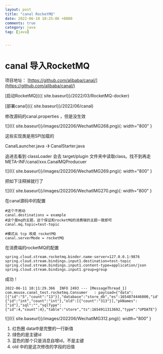 ```yaml
---
layout: post
title: "canal RocketMQ"
date: 2022-06-10 10:25:06 +0800
comments: true
category: java
tag: [java]


---
```


# canal 导入RocketMQ

项目地址： [https://github.com/alibaba/canal/](https://github.com/alibaba/canal/)



[启动RocketMQ]({{ site.baseurl}}/2022/03/RocketMQ-docker)

[部署canal]({{ site.baseurl}}/2022/06/canal)



修改源码的canal.properties ，但是没生效

![]({{ site.baseurl}}/images/202206/WechatIMG268.png){: width="800" }



这些实现类是用SPI加载的

CanalLauncher.java -》 CanalStarter.java

追进去看到 classLoader 会去 target/plugin 文件夹中读取class。找不到再走META-INF/canal/xxx.CanalMQProducuer

![]({{ site.baseurl}}/images/202206/WechatIMG269.png){: width="800" }



把如下注释掉就行了

![]({{ site.baseurl}}/images/202206/WechatIMG270.png){: width="800" }



在canal源码中的配置

```
#这个不用动
canal.destinations = example
#这个是mq的主题，这个保证和rocketMQ的消费端的主题一致即可
canal.mq.topic=test-topic

#模式从 tcp 改成 rocketMQ
canal.serverMode = rocketMQ

```

在消费端的rocketMQ的配置

```
spring.cloud.stream.rocketmq.binder.name-server=127.0.0.1:9876
spring.cloud.stream.bindings.input1.destination=test-topic
spring.cloud.stream.bindings.input1.content-type=application/json
spring.cloud.stream.bindings.input1.group=group
```



成功！

```
2022-06-11 10:11:29.366  INFO 2493 --- [MessageThread_1] com.mouse.canal_test.rocketmq.Consumer   : payload={"data":[{"id":"5","count":"13"}],"database":"store_db","es":1654874446000,"id":1,"isDdl":false,"mysqlType":{"id":"int","count":"int"},"old":[{"count":"313"}],"pkNames":["id"],"sql":"","sqlType":{"id":4,"count":4},"table":"store","ts":1654911313692,"type":"UPDATE"}

```



![]({{ site.baseurl}}/images/202206/WechatIMG312.png){: width="800" }

1.  红色圈 data中是完整的一行新值
2.  绿色的是主键id
3.  蓝色的那个只是消息自增id，不是主键
4.  old 中的是这次修改的字段的旧值

